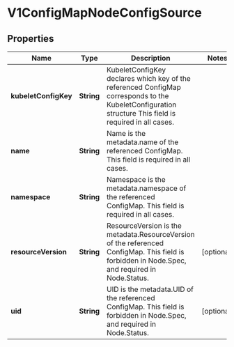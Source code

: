 

# V1ConfigMapNodeConfigSource

## Properties

Name | Type | Description | Notes
------------ | ------------- | ------------- | -------------
**kubeletConfigKey** | **String** | KubeletConfigKey declares which key of the referenced ConfigMap corresponds to the KubeletConfiguration structure This field is required in all cases. | 
**name** | **String** | Name is the metadata.name of the referenced ConfigMap. This field is required in all cases. | 
**namespace** | **String** | Namespace is the metadata.namespace of the referenced ConfigMap. This field is required in all cases. | 
**resourceVersion** | **String** | ResourceVersion is the metadata.ResourceVersion of the referenced ConfigMap. This field is forbidden in Node.Spec, and required in Node.Status. |  [optional]
**uid** | **String** | UID is the metadata.UID of the referenced ConfigMap. This field is forbidden in Node.Spec, and required in Node.Status. |  [optional]



